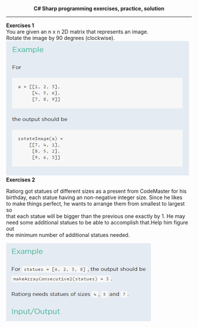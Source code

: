 
<p align="center" ><b>C# Sharp programming exercises, practice, solution</b></p>
<hr>
<div >
  <b>Exercises 1</b><br>
  You are given an n x n 2D matrix that represents an image.<br> 
  Rotate the image by 90 degrees (clockwise).<br>
  
  <img src="https://github.com/Tirans3/NoteWithLinq/blob/master/images/Image%205.jpg">
</div>  


<div >
  <b>Exercises 2</b><br>
 
   Ratiorg got statues of different sizes as a present from CodeMaster for his <br>
   birthday, each statue having an non-negative integer size.   Since he likes<br>
   to make things perfect, he wants to arrange them from smallest to largest so<br>
   that each statue will be bigger than the   previous one exactly by 1. He may <br>
   need some additional statues to be able to accomplish that.Help him figure out<br>
   the minimum number of additional statues needed.
   
   <img src="images/Capture.JPG">

   </div>

